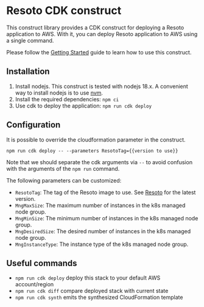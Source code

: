 # Resoto CDK construct

This construct library provides a CDK construct for deploying a Resoto application to AWS. With it, you can deploy Resoto application to AWS using a single command.

Please follow the [Getting Started](https://resoto.com/docs/getting-started/install-resoto/aws/cdk) guide to learn how to use this construct.

## Installation

1. Install nodejs. This construct is tested with nodejs 18.x. A convenient way to install nodejs is to use [nvm](https://github.com/nvm-sh/nvm).
2. Install the required dependencies: `npm ci`
3. Use cdk to deploy the application: `npm run cdk deploy`

## Configuration

It is possible to override the cloudformation parameter in the construct.

```npm run cdk deploy -- --parameters ResotoTag={{version to use}}```

Note that we should separate the cdk arguments via `--` to avoid confusion with the arguments of the `npm run` command.

The following parameters can be customized:

- `ResotoTag`: The tag of the Resoto image to use. See [Resoto](https://resoto.com) for the latest version.
- `MngMaxSize`: The maximum number of instances in the k8s managed node group.
- `MngMinSize`: The minimum number of instances in the k8s managed node group.
- `MngDesiredSize`: The desired number of instances in the k8s managed node group.
- `MngInstanceType`: The instance type of the k8s managed node group.

## Useful commands

* `npm run cdk deploy`      deploy this stack to your default AWS account/region
* `npm run cdk diff`        compare deployed stack with current state
* `npm run cdk synth`       emits the synthesized CloudFormation template
